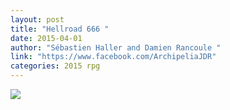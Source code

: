 ```yaml
---
layout: post
title: "Hellroad 666 "
date: 2015-04-01
author: "Sébastien Haller and Damien Rancoule "
link: "https://www.facebook.com/ArchipeliaJDR"
categories: 2015 rpg
---
```

![]({{site.url}}/2015images/Hellroad666.jpg)
